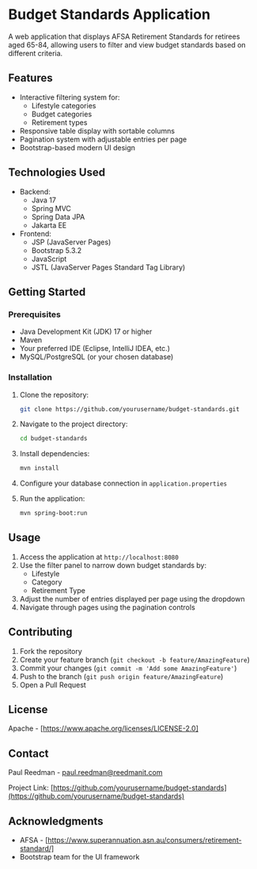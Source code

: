 # Budget Standards Application

A web application that displays AFSA Retirement Standards for retirees aged 65-84, allowing users to filter and view budget standards based on different criteria.

## Features

- Interactive filtering system for:
    - Lifestyle categories
    - Budget categories
    - Retirement types
- Responsive table display with sortable columns
- Pagination system with adjustable entries per page
- Bootstrap-based modern UI design

## Technologies Used

- Backend:
    - Java 17
    - Spring MVC
    - Spring Data JPA
    - Jakarta EE
- Frontend:
    - JSP (JavaServer Pages)
    - Bootstrap 5.3.2
    - JavaScript
    - JSTL (JavaServer Pages Standard Tag Library)

## Getting Started

### Prerequisites

- Java Development Kit (JDK) 17 or higher
- Maven
- Your preferred IDE (Eclipse, IntelliJ IDEA, etc.)
- MySQL/PostgreSQL (or your chosen database)

### Installation

1. Clone the repository:
   ```bash
   git clone https://github.com/yourusername/budget-standards.git
   ```

2. Navigate to the project directory:
   ```bash
   cd budget-standards
   ```

3. Install dependencies:
   ```bash
   mvn install
   ```

4. Configure your database connection in `application.properties`

5. Run the application:
   ```bash
   mvn spring-boot:run
   ```

## Usage

1. Access the application at `http://localhost:8080`
2. Use the filter panel to narrow down budget standards by:
    - Lifestyle
    - Category
    - Retirement Type
3. Adjust the number of entries displayed per page using the dropdown
4. Navigate through pages using the pagination controls

## Contributing

1. Fork the repository
2. Create your feature branch (`git checkout -b feature/AmazingFeature`)
3. Commit your changes (`git commit -m 'Add some AmazingFeature'`)
4. Push to the branch (`git push origin feature/AmazingFeature`)
5. Open a Pull Request

## License

Apache - [https://www.apache.org/licenses/LICENSE-2.0]

## Contact

Paul Reedman - [paul.reedman@reedmanit.com](mailto:your.email@example.com)

Project Link: [https://github.com/yourusername/budget-standards](https://github.com/yourusername/budget-standards)

## Acknowledgments

- AFSA - [https://www.superannuation.asn.au/consumers/retirement-standard/]
- Bootstrap team for the UI framework
